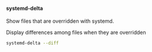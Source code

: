 #### systemd-delta

Show files that are overridden with systemd.

Display differences among files when they are overridden
```sh
systemd-delta --diff
```